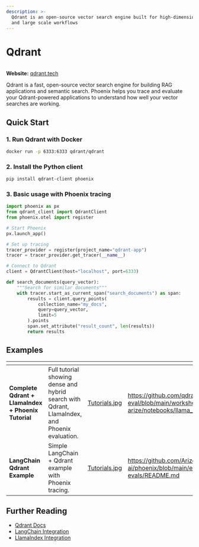 ```yaml
---
description: >-
  Qdrant is an open-source vector search engine built for high-dimensional vectors
  and large scale workflows
---
```


# Qdrant

<figure><img src="https://qdrant.tech/img/qdrant-logo.svg" alt=""Qdrant Logo><figcaption></figcaption></figure>

**Website:** [qdrant.tech](https://qdrant.tech/)

Qdrant is a fast, open-source vector search engine for building RAG applications and semantic search. Phoenix helps you trace and evaluate your Qdrant-powered applications to understand how well your vector searches are working.

## Quick Start

### 1. Run Qdrant with Docker

```bash
docker run -p 6333:6333 qdrant/qdrant
```

### 2. Install the Python client

```bash
pip install qdrant-client phoenix
```

### 3. Basic usage with Phoenix tracing

```python
import phoenix as px
from qdrant_client import QdrantClient
from phoenix.otel import register

# Start Phoenix
px.launch_app()

# Set up tracing
tracer_provider = register(project_name="qdrant-app")
tracer = tracer_provider.get_tracer(__name__)

# Connect to Qdrant
client = QdrantClient(host="localhost", port=6333)

def search_documents(query_vector):
    """Search for similar documents"""
    with tracer.start_as_current_span("search_documents") as span:
        results = client.query_points(
            collection_name="my_docs",
            query=query_vector,
            limit=5
        ).points
        span.set_attribute("result_count", len(results))
        return results
```

## Examples

<table data-card-size="large" data-view="cards"><thead><tr><th></th><th></th><th data-hidden data-card-cover data-type="files"></th><th data-hidden data-card-target data-type="content-ref"></th></tr></thead><tbody><tr><td><strong>Complete Qdrant + LlamaIndex + Phoenix Tutorial</strong></td><td>Full tutorial showing dense and hybrid search with Qdrant, LlamaIndex, and Phoenix evaluation.</td><td><a href="../.gitbook/assets/Tutorials.jpg">Tutorials.jpg</a></td><td><a href="https://github.com/qdrant/qdrant-rag-eval/blob/a101fac6bbf93ae753ffcaa7d7c4eb940dae0464/workshop-rag-eval-qdrant-arize/notebooks/llama_qdrant_rag_phoenix.ipynb">https://github.com/qdrant/qdrant-rag-eval/blob/main/workshop-rag-eval-qdrant-arize/notebooks/llama_qdrant_rag_phoenix.ipynb</a></td></tr><tr><td><strong>LangChain Qdrant Example</strong></td><td>Simple LangChain + Qdrant example with Phoenix tracing.</td><td><a href="../.gitbook/assets/Tutorials.jpg">Tutorials.jpg</a></td><td><a href="https://github.com/Arize-ai/phoenix/blob/main/examples/cron-evals/README.md">https://github.com/Arize-ai/phoenix/blob/main/examples/cron-evals/README.md</a></td></tr></tbody></table>

## Further Reading

- [Qdrant Docs](https://qdrant.tech/documentation/)
- [LangChain Integration](https://python.langchain.com/docs/integrations/vectorstores/qdrant/)
- [LlamaIndex Integration](https://developers.llamaindex.ai/python/framework-api-reference/storage/vector_store/qdrant/)
